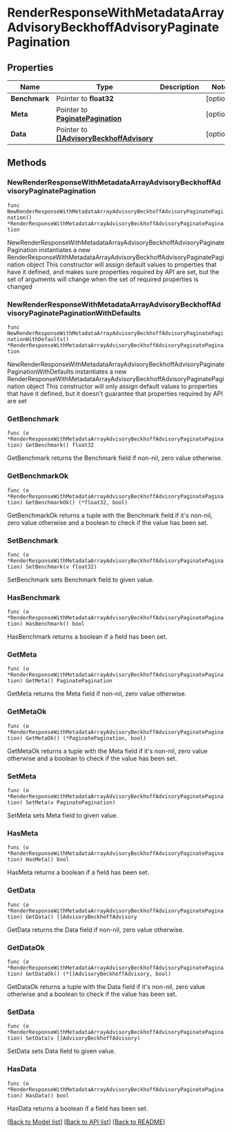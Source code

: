 # RenderResponseWithMetadataArrayAdvisoryBeckhoffAdvisoryPaginatePagination

## Properties

Name | Type | Description | Notes
------------ | ------------- | ------------- | -------------
**Benchmark** | Pointer to **float32** |  | [optional] 
**Meta** | Pointer to [**PaginatePagination**](PaginatePagination.md) |  | [optional] 
**Data** | Pointer to [**[]AdvisoryBeckhoffAdvisory**](AdvisoryBeckhoffAdvisory.md) |  | [optional] 

## Methods

### NewRenderResponseWithMetadataArrayAdvisoryBeckhoffAdvisoryPaginatePagination

`func NewRenderResponseWithMetadataArrayAdvisoryBeckhoffAdvisoryPaginatePagination() *RenderResponseWithMetadataArrayAdvisoryBeckhoffAdvisoryPaginatePagination`

NewRenderResponseWithMetadataArrayAdvisoryBeckhoffAdvisoryPaginatePagination instantiates a new RenderResponseWithMetadataArrayAdvisoryBeckhoffAdvisoryPaginatePagination object
This constructor will assign default values to properties that have it defined,
and makes sure properties required by API are set, but the set of arguments
will change when the set of required properties is changed

### NewRenderResponseWithMetadataArrayAdvisoryBeckhoffAdvisoryPaginatePaginationWithDefaults

`func NewRenderResponseWithMetadataArrayAdvisoryBeckhoffAdvisoryPaginatePaginationWithDefaults() *RenderResponseWithMetadataArrayAdvisoryBeckhoffAdvisoryPaginatePagination`

NewRenderResponseWithMetadataArrayAdvisoryBeckhoffAdvisoryPaginatePaginationWithDefaults instantiates a new RenderResponseWithMetadataArrayAdvisoryBeckhoffAdvisoryPaginatePagination object
This constructor will only assign default values to properties that have it defined,
but it doesn't guarantee that properties required by API are set

### GetBenchmark

`func (o *RenderResponseWithMetadataArrayAdvisoryBeckhoffAdvisoryPaginatePagination) GetBenchmark() float32`

GetBenchmark returns the Benchmark field if non-nil, zero value otherwise.

### GetBenchmarkOk

`func (o *RenderResponseWithMetadataArrayAdvisoryBeckhoffAdvisoryPaginatePagination) GetBenchmarkOk() (*float32, bool)`

GetBenchmarkOk returns a tuple with the Benchmark field if it's non-nil, zero value otherwise
and a boolean to check if the value has been set.

### SetBenchmark

`func (o *RenderResponseWithMetadataArrayAdvisoryBeckhoffAdvisoryPaginatePagination) SetBenchmark(v float32)`

SetBenchmark sets Benchmark field to given value.

### HasBenchmark

`func (o *RenderResponseWithMetadataArrayAdvisoryBeckhoffAdvisoryPaginatePagination) HasBenchmark() bool`

HasBenchmark returns a boolean if a field has been set.

### GetMeta

`func (o *RenderResponseWithMetadataArrayAdvisoryBeckhoffAdvisoryPaginatePagination) GetMeta() PaginatePagination`

GetMeta returns the Meta field if non-nil, zero value otherwise.

### GetMetaOk

`func (o *RenderResponseWithMetadataArrayAdvisoryBeckhoffAdvisoryPaginatePagination) GetMetaOk() (*PaginatePagination, bool)`

GetMetaOk returns a tuple with the Meta field if it's non-nil, zero value otherwise
and a boolean to check if the value has been set.

### SetMeta

`func (o *RenderResponseWithMetadataArrayAdvisoryBeckhoffAdvisoryPaginatePagination) SetMeta(v PaginatePagination)`

SetMeta sets Meta field to given value.

### HasMeta

`func (o *RenderResponseWithMetadataArrayAdvisoryBeckhoffAdvisoryPaginatePagination) HasMeta() bool`

HasMeta returns a boolean if a field has been set.

### GetData

`func (o *RenderResponseWithMetadataArrayAdvisoryBeckhoffAdvisoryPaginatePagination) GetData() []AdvisoryBeckhoffAdvisory`

GetData returns the Data field if non-nil, zero value otherwise.

### GetDataOk

`func (o *RenderResponseWithMetadataArrayAdvisoryBeckhoffAdvisoryPaginatePagination) GetDataOk() (*[]AdvisoryBeckhoffAdvisory, bool)`

GetDataOk returns a tuple with the Data field if it's non-nil, zero value otherwise
and a boolean to check if the value has been set.

### SetData

`func (o *RenderResponseWithMetadataArrayAdvisoryBeckhoffAdvisoryPaginatePagination) SetData(v []AdvisoryBeckhoffAdvisory)`

SetData sets Data field to given value.

### HasData

`func (o *RenderResponseWithMetadataArrayAdvisoryBeckhoffAdvisoryPaginatePagination) HasData() bool`

HasData returns a boolean if a field has been set.


[[Back to Model list]](../README.md#documentation-for-models) [[Back to API list]](../README.md#documentation-for-api-endpoints) [[Back to README]](../README.md)


